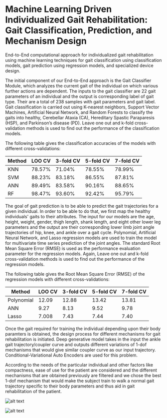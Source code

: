 # Machine Learning Driven Individualized Gait Rehabilitation: Gait Classification, Prediction, and Mechanism Design

End-to-End computational approach for individualized gait rehabilitation using machine learning techniques for gait classification using classification models, gait prediction using regression models, and specialized device design.

The initial component of our End-to-End approach is the Gait Classifier Module, which analyzes the current gait of the individual on which various further actions are dependent. The inputs to the gait classifier are 22 gait parameters of an individual and the output is corresponding label of gait type. Their are a total of 238 samples with gait parameters and gait label. Gait classification is carried out using K-nearest neighbors, Support Vector Machines, Artificial Neural Network, and Random Forests to classify the gaits into healthy, Cerebellar Ataxia (CA), Hereditary Spastic Paraparesis (HSP), and Parkinson’s disease (PD). Leave one out and k-fold cross-validation methods is used to find out the performance of the classification models.

The following table gives the classification accuracies of the models with different cross-validations:

| Method  | LOO CV | 3-fold CV  | 5-fold CV | 7-fold CV |
| ------------- | ------------- | ------------- | ------------- | ------------- |
| KNN  | 78.57%  | 71.04%  | 78.55%  | 78.99%  |
| SVM  | 88.23%  | 83.18%  | 86.55%  | 87.81%  |
| ANN  | 89.49%  | 83.58%  | 90.16%  | 88.65%  |
| RF   | 98.47%  | 93.60%  | 92.42%  | 95.79%  |


The goal of gait prediction is to be able to predict the gait trajectories for a given individual. In order to be able to do that, we first map the healthy individuals' gaits to their attributes. The input for our models are the age, height, weight, gender, thigh length, shank length, and eight other lower leg parameters and the output are their corresponding lower limb joint angle trajectories of hip, knee, and ankle over a gait cycle. Polynomial, Artificial Neural Network, and Lasso regression models are used to train the model for multivariate time series prediction of the joint angles. The standard Root Mean Square Error (RMSE) is used as the performance evaluation parameter for the regression models. Again, Leave one out and k-fold cross-validation methods is used to find out the performance of the regression models.

The following table gives the Root Mean Square Error (RMSE) of the regression models with different cross-validations:

| Method  | LOO CV | 3-fold CV  | 5-fold CV | 7-fold CV |
| ------------- | ------------- | ------------- | ------------- | ------------- |
| Polynomial  | 12.09  | 12.88  |  13.42  | 13.81  |
| ANN  |  9.27  |  8.13  | 9.52  |  9.78  |
| Lasso  | 7.008 |  7.43  |  7.44  |  7.40  |


Once the gait required for training the individual depending upon their body paramters is obtained, the design process for different mechanisms for gait rehabilitation is initiated. Deep generative model takes in the input the ankle gait trajectory/coupler curve and outputs different variations of 1-dof mechanisms that would give similar coupler curve as our input trajectory. Conditional-Variational Auto Encoders are used for this problem.

According to the needs of the particular individual and other factors like compactness, ease of use for the patient are considered and the different mechanisms that are obtained previously are filtered and we chose the best 1-dof mechanism that would make the subject train to walk a normal gait trajectory specific to their body parameters and thus aid in gait rehabilitation of the patient. 

![alt text](https://raw.githubusercontent.com/amolloya/ASME-Journal-of-Mechanisms-and-Robotics/tree/master/Figures/Complete_model.png)

![alt text](https://raw.github.com/amolloya/ASME-Journal-of-Mechanisms-and-Robotics/tree/master/Figures/Complete_model.png)
